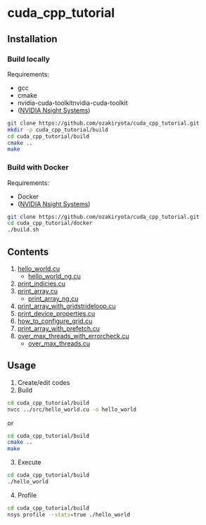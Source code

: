 # cuda_cpp_tutorial

## Installation
### Build locally
Requirements:
* gcc
* cmake
* nvidia-cuda-toolkitnvidia-cuda-toolkit
* ([NVIDIA Nsight Systems](https://mainer.nvidia.com/nsight-systems))

```bash
git clone https://github.com/ozakiryota/cuda_cpp_tutorial.git
mkdir -p cuda_cpp_tutorial/build
cd cuda_cpp_tutorial/build
cmake ..
make
```

### Build with Docker
Requirements:
* Docker
* ([NVIDIA Nsight Systems](https://mainer.nvidia.com/nsight-systems))

```bash
git clone https://github.com/ozakiryota/cuda_cpp_tutorial.git
cd cuda_cpp_tutorial/docker
./build.sh
```

## Contents
1. [hello_world.cu](https://github.com/ozakiryota/cuda_cpp_tutorial/blob/main/src/hello_world.cu)
    * [hello_world_ng.cu](https://github.com/ozakiryota/cuda_cpp_tutorial/blob/main/src/hello_world_ng.cu)
1. [print_indicies.cu](https://github.com/ozakiryota/cuda_cpp_tutorial/blob/main/src/print_indicies.cu)
1. [print_array.cu](https://github.com/ozakiryota/cuda_cpp_tutorial/blob/main/src/print_array.cu)
    * [print_array_ng.cu](https://github.com/ozakiryota/cuda_cpp_tutorial/blob/main/src/print_array_ng.cu)
1. [print_array_with_gridstrideloop.cu](https://github.com/ozakiryota/cuda_cpp_tutorial/blob/main/src/print_array_with_gridstrideloop.cu)
1. [print_device_properties.cu](https://github.com/ozakiryota/cuda_cpp_tutorial/blob/main/src/print_device_properties.cu)
1. [how_to_configure_grid.cu](https://github.com/ozakiryota/cuda_cpp_tutorial/blob/main/src/how_to_configure_grid.cu)
1. [print_array_with_prefetch.cu](https://github.com/ozakiryota/cuda_cpp_tutorial/blob/main/src/print_array_with_prefetch.cu)
1. [over_max_threads_with_errorcheck.cu](https://github.com/ozakiryota/cuda_cpp_tutorial/blob/main/src/over_max_threads_with_errorcheck.cu)
    * [over_max_threads.cu](https://github.com/ozakiryota/cuda_cpp_tutorial/blob/main/src/over_max_threads.cu)

## Usage
1. Create/edit codes
2. Build
```bash
cd cuda_cpp_tutorial/build
nvcc ../src/hello_world.cu -o hello_world
```
or
```bash
cd cuda_cpp_tutorial/build
cmake ..
make
```
3. Execute
```bash
cd cuda_cpp_tutorial/build
./hello_world
```
4. Profile
```bash
cd cuda_cpp_tutorial/build
nsys profile --stats=true ./hello_world
```
